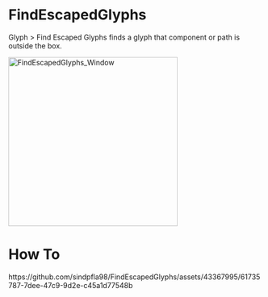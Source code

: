 # FindEscapedGlyphs
Glyph > Find Escaped Glyphs finds a glyph that component or path is outside the box.
<p><img width="335" alt="FindEscapedGlyphs_Window" src="https://github.com/sindpfla98/FindEscapedGlyphs/assets/43367995/a04416bc-9350-4e31-bc13-4bf0dacbfb5f"></p>

<H1>How To</H1>
https://github.com/sindpfla98/FindEscapedGlyphs/assets/43367995/61735787-7dee-47c9-9d2e-c45a1d77548b

